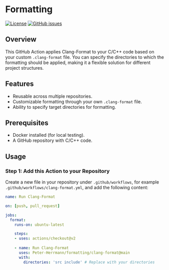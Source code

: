 # Formatting

[![License](https://img.shields.io/badge/License-Apache%202.0-blue.svg)](https://github.com/Peter-Herrmann/formatting/blob/main/LICENSE)
[![GitHub issues](https://img.shields.io/github/issues/Peter-Herrmann/formatting)](https://github.com/Peter-Herrmann/formatting/issues)

## Overview

This GitHub Action applies Clang-Format to your C/C++ code based on your custom `.clang-format` file. You can specify the directories to which the formatting should be applied, making it a flexible solution for different project structures.

## Features

- Reusable across multiple repositories.
- Customizable formatting through your own `.clang-format` file.
- Ability to specify target directories for formatting.

## Prerequisites

- Docker installed (for local testing).
- A GitHub repository with C/C++ code.

## Usage

### Step 1: Add this Action to your Repository

Create a new file in your repository under `.github/workflows`, for example `.github/workflows/clang-format.yml`, and add the following content:

```yaml
name: Run Clang-Format

on: [push, pull_request]

jobs:
  format:
    runs-on: ubuntu-latest

    steps:
    - uses: actions/checkout@v2
    
    - name: Run Clang-Format
      uses: Peter-Herrmann/formatting/clang-format@main
      with:
        directories: 'src include' # Replace with your directories
